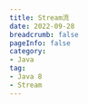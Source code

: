 ```yaml
---
title: Stream流
date: 2022-09-28
breadcrumb: false
pageInfo: false
category:
- Java
tag:
- Java 8
- Stream
---
```



